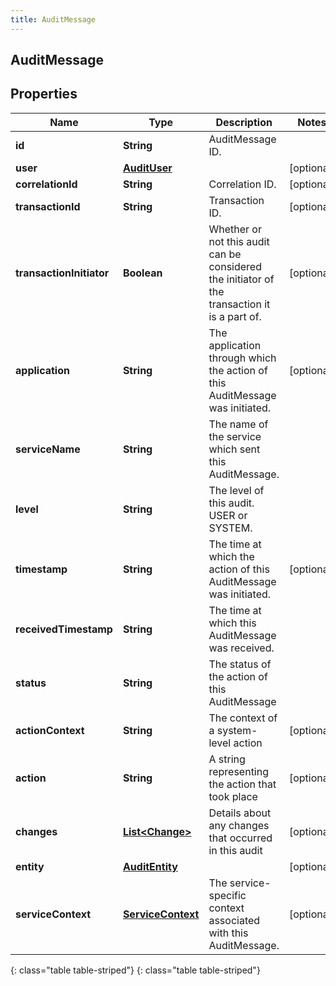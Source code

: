 ```yaml
---
title: AuditMessage
---
```

## AuditMessage


## Properties

| Name | Type | Description | Notes |
| ------------ | ------------- | ------------- | ------------- |
| **id** | **String** | AuditMessage ID. |  |
| **user** | [**AuditUser**](AuditUser.html) |  |  [optional] |
| **correlationId** | **String** | Correlation ID. |  [optional] |
| **transactionId** | **String** | Transaction ID. |  [optional] |
| **transactionInitiator** | **Boolean** | Whether or not this audit can be considered the initiator of the transaction it is a part of. |  [optional] |
| **application** | **String** | The application through which the action of this AuditMessage was initiated. |  [optional] |
| **serviceName** | **String** | The name of the service which sent this AuditMessage. |  |
| **level** | **String** | The level of this audit. USER or SYSTEM. |  |
| **timestamp** | **String** | The time at which the action of this AuditMessage was initiated. |  [optional] |
| **receivedTimestamp** | **String** | The time at which this AuditMessage was received. |  |
| **status** | **String** | The status of the action of this AuditMessage |  |
| **actionContext** | **String** | The context of a system-level action |  [optional] |
| **action** | **String** | A string representing the action that took place |  [optional] |
| **changes** | [**List&lt;Change&gt;**](Change.html) | Details about any changes that occurred in this audit |  [optional] |
| **entity** | [**AuditEntity**](AuditEntity.html) |  |  [optional] |
| **serviceContext** | [**ServiceContext**](ServiceContext.html) | The service-specific context associated with this AuditMessage. |  [optional] |
{: class="table table-striped"}
{: class="table table-striped"}


